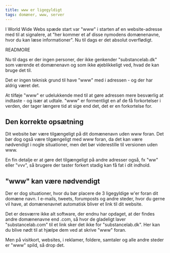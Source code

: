 ```yaml
---
title: www er ligegyldigt
tags: domæner, www, server
---
```

I World Wide Webs spæde start var "www" i starten af en website-adresse med til at signalere, at "her kommer et af disse nymodens domænenavne, hvor du kan læse informationer". Nu til dags er det absolut overflødigt.

READMORE

Nu til dags er der ingen personer, der ikke genkender "substancelab.dk" som værende et domænenavn og som ikke øjeblikkeligt ved, hvad de kan bruge det til.

Det er ingen teknisk grund til have "www" med i adressen - og der har aldrig været det.

At tilføje "www" er udelukkende med til at gøre adressen mere besværlig at indtaste - og især at udtale. "www" er formentligt en af de få forkortelser i verden, der tager længere tid at sige end det, det er en forkortelse for.


## Den korrekte opsætning

Dit website bør være tilgængeligt på dit domænenavn uden www foran. Det bør dog også være tilgængeligt med www foran, da det kan være nødvendigt i nogle situationer, men det bør viderestille til versionen uden www.

En fin detalje er at gøre det tilgængeligt på andre adresser også, fx "ww" eller "vvv", så brugere der taster forkert stadig kan få fat i dit indhold.


## "www" kan være nødvendigt

Der er dog situationer, hvor du bør placere de 3 ligegyldige w'er foran dit domæne navn. I e-mails, tweets, forumposts og andre steder, hvor du gerne vil have, at domænenavnet automatisk bliver et link til dit website.

Det er desværre ikke alt software, der endnu har opdaget, at der findes andre domænenavne end .com, så hvor de gladeligt laver "substancelab.com" til et link sker det ikke for "substancelab.dk". Her kan du blive nødt til at hjælpe dem ved at skrive "www" foran.

Men på visitkort, websites, i reklamer, foldere, samtaler og alle andre steder er "www" spild, så drop det.


